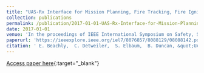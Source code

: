 ```yaml
---
title: "UAS-Rx Interface for Mission Planning, Fire Tracking, Fire Ignition, and Real-Time Updating"
collection: publications
permalink: /publication/2017-01-01-UAS-Rx-Interface-for-Mission-Planning-Fire-Tracking-Fire-Ignition-and-Real-Time-Updating
date: 2017-01-01
venue: 'In the proceedings of IEEE International Symposium on Safety, Security, and Rescue Robotics (SSRR)'
paperurl: 'https://ieeexplore.ieee.org/iel7/8076857/8088129/08088142.pdf?casa_token=jGnfwuxK1dEAAAAA:eBEzUlUAwXV8n5xPTtsZ6iFtutfSsKmY5nB4a-gOAPQoMYx9Jy4Pf0g64GLLzYg6HHQUIjNkDg'
citation: ' E. Beachly,  C. Detweiler,  S. Elbaum,  B. Duncan, &quot;UAS-Rx Interface for Mission Planning, Fire Tracking, Fire Ignition, and Real-Time Updating.&quot; In the proceedings of IEEE International Symposium on Safety, Security, and Rescue Robotics (SSRR), 2017.'
---
```

[Access paper here](https://ieeexplore.ieee.org/iel7/8076857/8088129/08088142.pdf?casa_token=jGnfwuxK1dEAAAAA:eBEzUlUAwXV8n5xPTtsZ6iFtutfSsKmY5nB4a-gOAPQoMYx9Jy4Pf0g64GLLzYg6HHQUIjNkDg){:target="_blank"}

